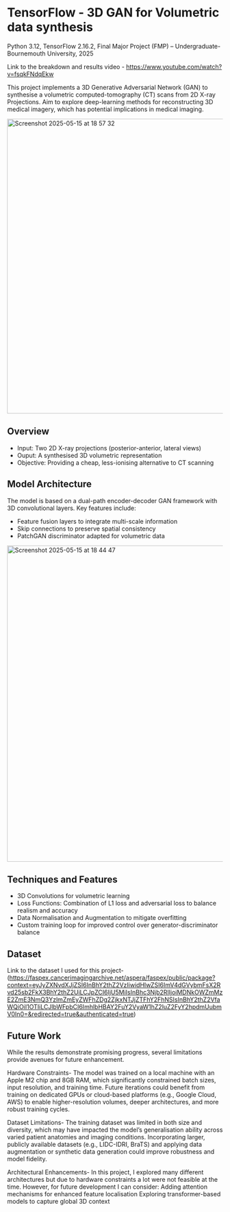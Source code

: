 # TensorFlow - 3D GAN for Volumetric data synthesis
Python 3.12, TensorFlow 2.16.2, 
Final Major Project (FMP) – Undergraduate-Bournemouth University, 2025

Link to the breakdown and results video - 
https://www.youtube.com/watch?v=fsqkFNdqEkw

This project implements a 3D Generative Adversarial Network (GAN) to synthesise a volumetric computed-tomography (CT) scans from 2D X-ray Projections. Aim to explore deep-learning methods for reconstructing 3D medical imagery, which has potential implications in medical imaging.

<img width="688" alt="Screenshot 2025-05-15 at 18 57 32" src="https://github.com/user-attachments/assets/ce95744b-f0b7-4916-8842-3ac0d7cc10fb" />

## Overview 
- Input: Two 2D X-ray projections (posterior-anterior, lateral views)
- Ouput: A synthesised 3D volumetric representation
- Objective: Providing a cheap, less-ionising alternative to CT scanning 

## Model Architecture 
The model is based on a dual-path encoder-decoder GAN framework with 3D convolutional layers. Key features include:
- Feature fusion layers to integrate multi-scale information
- Skip connections to preserve spatial consistency
- PatchGAN discriminator adapted for volumetric data
  
<img width="738" alt="Screenshot 2025-05-15 at 18 44 47" src="https://github.com/user-attachments/assets/97eddc5e-887f-4806-9005-94d07a253ea2" />

## Techniques and Features 
- 3D Convolutions for volumetric learning
- Loss Functions: Combination of L1 loss and adversarial loss to balance realism and accuracy
- Data Normalisation and Augmentation to mitigate overfitting
- Custom training loop for improved control over generator-discriminator balance

## Dataset
Link to the dataset I used for this project-
(https://faspex.cancerimagingarchive.net/aspera/faspex/public/package?context=eyJyZXNvdXJjZSI6InBhY2thZ2VzIiwidHlwZSI6ImV4dGVybmFsX2Rvd25sb2FkX3BhY2thZ2UiLCJpZCI6IjU5MiIsInBhc3Njb2RlIjoiMDNkOWZmMzE2ZmE3NmQ3YzlmZmEyZWFhZDg2ZjkxNTJjZTFhY2FhNSIsInBhY2thZ2VfaWQiOiI1OTIiLCJlbWFpbCI6ImhlbHBAY2FuY2VyaW1hZ2luZ2FyY2hpdmUubmV0In0=&redirected=true&authenticated=true) 

## Future Work 
While the results demonstrate promising progress, several limitations provide avenues for future enhancement.

Hardware Constraints-
The model was trained on a local machine with an Apple M2 chip and 8GB RAM, which significantly constrained batch sizes, input resolution, and training time. Future iterations could benefit from training on dedicated GPUs or cloud-based platforms (e.g., Google Cloud, AWS) to enable higher-resolution volumes, deeper architectures, and more robust training cycles.

Dataset Limitations-
The training dataset was limited in both size and diversity, which may have impacted the model’s generalisation ability across varied patient anatomies and imaging conditions. Incorporating larger, publicly available datasets (e.g., LIDC-IDRI, BraTS) and applying data augmentation or synthetic data generation could improve robustness and model fidelity.

Architectural Enhancements-
In this project, I explored many different architectures but due to hardware constraints a lot were not feasible at the time. However, for future development I can consider:
Adding attention mechanisms for enhanced feature localisation
Exploring transformer-based models to capture global 3D context
